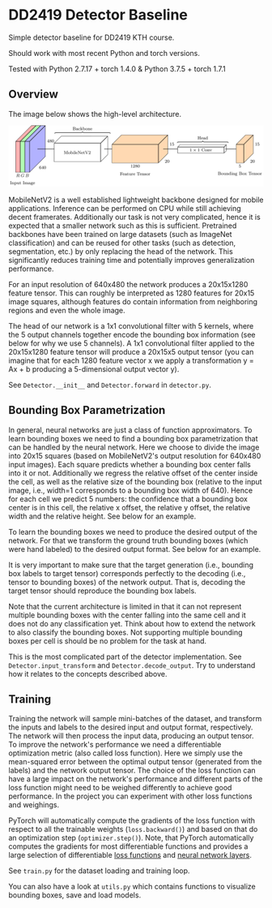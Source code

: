 # DD2419 Detector Baseline
Simple detector baseline for DD2419 KTH course.

Should work with most recent Python and torch versions.

Tested with Python 2.7.17 + torch 1.4.0 & Python 3.7.5 + torch 1.7.1

## Overview
The image below shows the high-level architecture.

![Image of Detector Architecture](architecture_visualization/detector_overview.png)

MobileNetV2 is a well established lightweight backbone designed for mobile applications. Inference can be performed on CPU while still achieving decent framerates. Additionally our task is not very complicated, hence it is expected that a smaller network such as this is sufficient. Pretrained backbones have been trained on large datasets (such as ImageNet classification) and can be reused for other tasks (such as detection, segmentation, etc.) by only replacing the head of the network. This significantly reduces training time and potentially improves generalization performance.

For an input resolution of 640x480 the network produces a 20x15x1280 feature tensor. This can roughly be interpreted as 1280 features for 20x15 image squares, although features do contain information from neighboring regions and even the whole image.

The head of our network is a 1x1 convolutional filter with 5 kernels, where the 5 output channels together encode the bounding box information (see below for why we use 5 channels). A 1x1 convolutional filter applied to the 20x15x1280 feature tensor will produce a 20x15x5 output tensor (you can imagine that for each 1280 feature vector x we apply a transformation y = Ax + b producing a 5-dimensional output vector y).

See `Detector.__init__` and `Detector.forward` in `detector.py`.

## Bounding Box Parametrization
In general, neural networks are just a class of function approximators. To learn bounding boxes we need to find a bounding box parametrization that can be handled by the neural network. Here we choose to divide the image into 20x15 squares (based on MobileNetV2's output resolution for 640x480 input images). Each square predicts whether a bounding box center falls into it or not. Additionally we regress the relative offset of the center inside the cell, as well as the relative size of the bounding box (relative to the input image, i.e., width=1 corresponds to a bounding box width of 640). Hence for each cell we predict 5 numbers: the confidence that a bounding box center is in this cell, the relative x offset, the relative y offset, the relative width and the relative height. See below for an example.

To learn the bounding boxes we need to produce the desired output of the network. For that we transform the ground truth bounding boxes (which were hand labeled) to the desired output format. See below for an example.

It is very important to make sure that the target generation (i.e., bounding box labels to target tensor) corresponds perfectly to the decoding (i.e., tensor to bounding boxes) of the network output. That is, decoding the target tensor should reproduce the bounding box labels.

Note that the current architecture is limited in that it can not represent multiple bounding boxes with the center falling into the same cell and it does not do any classification yet. Think about how to extend the network to also classify the bounding boxes. Not supporting multiple bounding boxes per cell is should be no problem for the task at hand.

This is the most complicated part of the detector implementation. See `Detector.input_transform` and `Detector.decode_output`. Try to understand how it relates to the concepts described above.

## Training
Training the network will sample mini-batches of the dataset, and transform the inputs and labels to the desired input and output format, respectively. The network will then process the input data, producing an output tensor. To improve the network's performance we need a differentiable optimization metric (also called loss function). Here we simply use the mean-squared error between the optimal output tensor (generated from the labels) and the network output tensor. The choice of the loss function can have a large impact on the network's performance and different parts of the loss function might need to be weighed differently to achieve good performance. In the project you can experiment with other loss functions and weighings.

PyTorch will automatically compute the gradients of the loss function with respect to all the trainable weights (`loss.backward()`) and based on that do an optimization step (`optimizer.step()`). Note, that PyTorch automatically computes the gradients for most differentiable functions and provides a large selection of differentiable [loss functions](https://pytorch.org/docs/stable/nn.html#loss-functions) and [neural network layers](https://pytorch.org/docs/stable/nn.html#).

See `train.py` for the dataset loading and training loop.

You can also have a look at `utils.py` which contains functions to visualize bounding boxes, save and load models.

